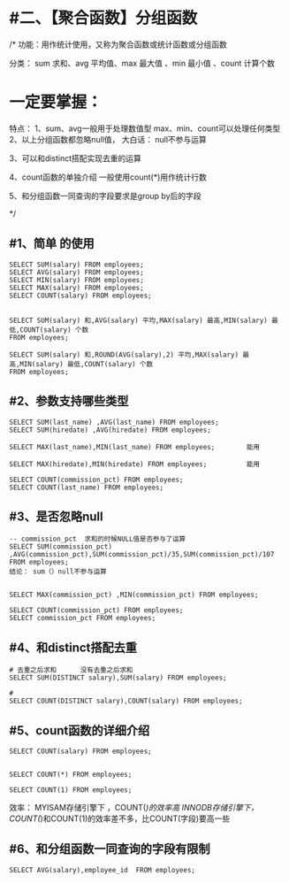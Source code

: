 # #二、【聚合函数】分组函数

/*
功能：用作统计使用，又称为聚合函数或统计函数或分组函数

分类：
sum 求和、avg 平均值、max 最大值 、min 最小值 、count 计算个数

# 一定要掌握：

特点：
1、sum、avg一般用于处理数值型
   max、min、count可以处理任何类型
2、以上分组函数都忽略null值，    大白话： null不参与运算

3、可以和distinct搭配实现去重的运算

4、count函数的单独介绍
一般使用count(*)用作统计行数

5、和分组函数一同查询的字段要求是group by后的字段

*/



## #1、简单 的使用

```mysql
SELECT SUM(salary) FROM employees;
SELECT AVG(salary) FROM employees;
SELECT MIN(salary) FROM employees;
SELECT MAX(salary) FROM employees;
SELECT COUNT(salary) FROM employees;


SELECT SUM(salary) 和,AVG(salary) 平均,MAX(salary) 最高,MIN(salary) 最低,COUNT(salary) 个数
FROM employees;

SELECT SUM(salary) 和,ROUND(AVG(salary),2) 平均,MAX(salary) 最高,MIN(salary) 最低,COUNT(salary) 个数
FROM employees;
```



## #2、参数支持哪些类型

```mysql
SELECT SUM(last_name) ,AVG(last_name) FROM employees;
SELECT SUM(hiredate) ,AVG(hiredate) FROM employees;

SELECT MAX(last_name),MIN(last_name) FROM employees;       	能用

SELECT MAX(hiredate),MIN(hiredate) FROM employees;			能用

SELECT COUNT(commission_pct) FROM employees;				
SELECT COUNT(last_name) FROM employees;
```



## #3、是否忽略null

```mysql
-- commission_pct  求和的时候NULL值是否参与了运算
SELECT SUM(commission_pct) ,AVG(commission_pct),SUM(commission_pct)/35,SUM(commission_pct)/107 FROM employees;
结论： sum（）null不参与运算


SELECT MAX(commission_pct) ,MIN(commission_pct) FROM employees;

SELECT COUNT(commission_pct) FROM employees;
SELECT commission_pct FROM employees;
```



## #4、和distinct搭配去重

```
# 去重之后求和      没有去重之后求和
SELECT SUM(DISTINCT salary),SUM(salary) FROM employees;

#
SELECT COUNT(DISTINCT salary),COUNT(salary) FROM employees;
```



## #5、count函数的详细介绍

```
SELECT COUNT(salary) FROM employees;


SELECT COUNT(*) FROM employees;

SELECT COUNT(1) FROM employees;
```



效率：
MYISAM存储引擎下  ，COUNT(*)的效率高
INNODB存储引擎下，COUNT(*)和COUNT(1)的效率差不多，比COUNT(字段)要高一些

## #6、和分组函数一同查询的字段有限制

```
SELECT AVG(salary),employee_id  FROM employees;
```

